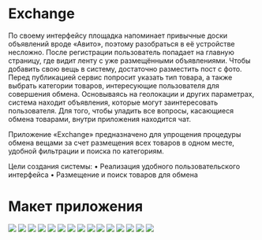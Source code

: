 # Exchange
По своему интерфейсу площадка напоминает привычные доски объявлений вроде «Авито», поэтому разобраться в её устройстве несложно. После регистрации пользователь попадает на главную страницу, где видит ленту с уже размещёнными объявлениями. 
Чтобы добавить свою вещь в систему, достаточно разместить пост с фото. Перед публикацией сервис попросит указать тип товара, а также выбрать категории товаров, интересующие пользователя для совершения обмена.
Основываясь на геолокации и других параметрах, система находит объявления, которые могут заинтересовать пользователя. 
Для того, чтобы уладить все вопросы, касающиеся обмена товарами, внутри приложения находится чат. 

Приложение «Exchange» предназначено для упрощения процедуры обмена вещами за счет размещения всех товаров в одном месте, удобной фильтрации и поиска по категориям.

Цели создания системы:
•	Реализация удобного пользовательского интерфейса
•	Размещение и поиск товаров для обмена
 
# Макет приложения
<img src="https://github.com/VyacheslavVlasoff/Exchange/blob/main/src/Account.png">
<img src="https://github.com/VyacheslavVlasoff/Exchange/blob/main/src/Autorizate.png">
<img src="https://github.com/VyacheslavVlasoff/Exchange/blob/main/src/Change account.png">
<img src="https://github.com/VyacheslavVlasoff/Exchange/blob/main/src/Chat.png">
<img src="https://github.com/VyacheslavVlasoff/Exchange/blob/main/src/Create account.png">
<img src="https://github.com/VyacheslavVlasoff/Exchange/blob/main/src/Home.png">
<img src="https://github.com/VyacheslavVlasoff/Exchange/blob/main/src/Katalog search.png">
<img src="https://github.com/VyacheslavVlasoff/Exchange/blob/main/src/Katalog.png">
<img src="https://github.com/VyacheslavVlasoff/Exchange/blob/main/src/Message.png">
<img src="https://github.com/VyacheslavVlasoff/Exchange/blob/main/src/New pass.png">
<img src="https://github.com/VyacheslavVlasoff/Exchange/blob/main/src/PIN.png">
<img src="https://github.com/VyacheslavVlasoff/Exchange/blob/main/src/Password.png">
<img src="https://github.com/VyacheslavVlasoff/Exchange/blob/main/src/Product.png">
<img src="https://github.com/VyacheslavVlasoff/Exchange/blob/main/src/START.png">
<img src="https://github.com/VyacheslavVlasoff/Exchange/blob/main/src/Wishes.png">
 	
